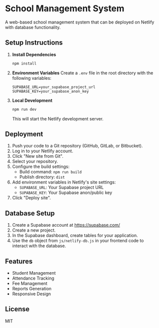 # School Management System

A web-based school management system that can be deployed on Netlify with database functionality.

## Setup Instructions

1. **Install Dependencies**
   ```bash
   npm install
   ```

2. **Environment Variables**
   Create a `.env` file in the root directory with the following variables:
   ```
   SUPABASE_URL=your_supabase_project_url
   SUPABASE_KEY=your_supabase_anon_key
   ```

3. **Local Development**
   ```bash
   npm run dev
   ```
   This will start the Netlify development server.

## Deployment

1. Push your code to a Git repository (GitHub, GitLab, or Bitbucket).
2. Log in to your Netlify account.
3. Click "New site from Git".
4. Select your repository.
5. Configure the build settings:
   - Build command: `npm run build`
   - Publish directory: `dist`
6. Add environment variables in Netlify's site settings:
   - `SUPABASE_URL`: Your Supabase project URL
   - `SUPABASE_KEY`: Your Supabase anon/public key
7. Click "Deploy site".

## Database Setup

1. Create a Supabase account at https://supabase.com/
2. Create a new project.
3. In the Supabase dashboard, create tables for your application.
4. Use the `db` object from `js/netlify-db.js` in your frontend code to interact with the database.

## Features

- Student Management
- Attendance Tracking
- Fee Management
- Reports Generation
- Responsive Design

## License

MIT
